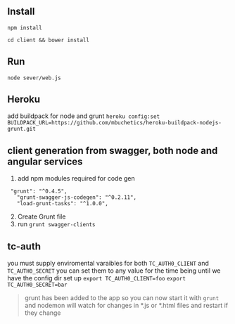 ## Install

`npm install`

`cd client && bower install`

## Run

`node sever/web.js`

## Heroku
add buildpack for node and grunt
`heroku config:set BUILDPACK_URL=https://github.com/mbuchetics/heroku-buildpack-nodejs-grunt.git`

## client generation from swagger, both node and angular services

1.  add npm modules required for code gen  

 ```
  "grunt": "^0.4.5",
    "grunt-swagger-js-codegen": "^0.2.11",
    "load-grunt-tasks": "^1.0.0",
```
2.  Create Grunt file
3. run `grunt swagger-clients`


## tc-auth
 you must supply enviromental varaibles for both  `TC_AUTH0_CLIENT` and `TC_AUTH0_SECRET` you can set them to any value for the time being until we have the config dir set up
 ```export TC_AUTH0_CLIENT=foo```
 ```export TC_AUTH0_SECRET=bar```


 > grunt has been added to the app so you can now start it with `grunt` and nodemon will watch for changes in *.js or *.html files and restart if they change
